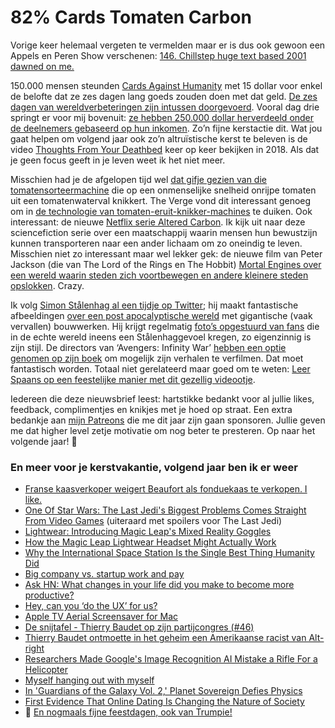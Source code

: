 # 82% Cards Tomaten Carbon
Vorige keer helemaal vergeten te vermelden maar er is dus ook gewoon een Appels en Peren Show verschenen: [146. Chillstep huge text based 2001 dawned on me.](http://appelsenperenshow.nl/aflevering/2017/12/13/146-chillstep-huge-text-based-2001-dawned-on-me)

150.000 mensen steunden [Cards Against Humanity](https://cardsagainsthumanity.com) met 15 dollar voor enkel de belofte dat ze zes dagen lang goeds zouden doen met dat geld. [De zes dagen van wereldverbeteringen zijn intussen doorgevoerd](https://www.cardsagainsthumanitysavesamerica.com/). Vooral dag drie springt er voor mij bovenuit: [ze hebben 250.000 dollar herverdeeld onder de deelnemers gebaseerd op hun inkomen](https://cardsagainsthumanityredistributesyourwealth.com/). Zo’n fijne kerstactie dit. Wat jou gaat helpen om volgend jaar ook zo’n altruïstische kerst te beleven is de video [Thoughts From Your Deathbed](https://youtu.be/N29Qd82Gbdc) keer op keer bekijken in 2018. Als dat je geen focus geeft in je leven weet ik het niet meer.

Misschien had je de afgelopen tijd wel [dat gifje gezien van die tomatensorteermachine](https://twitter.com/i/moments/930446344556351488) die op een onmenselijke snelheid onrijpe tomaten uit een tomatenwaterval knikkert. The Verge vond dit interessant genoeg om in [de technologie van tomaten-eruit-knikker-machines](https://www.theverge.com/2017/12/9/16751220/tomato-sorting-machine-fast-gif-video) te duiken. Ook interessant: de nieuwe [Netflix serie Altered Carbon](https://www.theverge.com/2017/12/10/16757358/netflix-altered-carbon-trailer-improbable-murder-science-fiction-cyberpunk-watch). Ik kijk uit naar deze sciencefiction serie over een maatschappij waarin mensen hun bewustzijn kunnen transporteren naar een ander lichaam om zo oneindig te leven. Misschien niet zo interessant maar wel lekker gek: de nieuwe film van Peter Jackson (die van The Lord of the Rings en The Hobbit) [Mortal Engines over een wereld waarin steden zich voortbewegen en andere kleinere steden opslokken](http://www.denofgeek.com/us/movies/mortal-engines/259523/mortal-engines-trailer-for-peter-jackson-sci-fi-film). Crazy. 

Ik volg [Simon Stålenhag al een tijdje op Twitter](https://twitter.com/simonstalenhag); hij maakt fantastische afbeeldingen [over een post apocalyptische wereld](https://twitter.com/simonstalenhag/status/844095874322128896) met gigantische (vaak vervallen) bouwwerken. Hij krijgt regelmatig [foto’s opgestuurd van fans](https://twitter.com/notandywalton/status/942305865721372672) die in de echte wereld ineens een Stålenhaggevoel kregen, zo eigenzinnig is zijn stijl. De directors van ‘Avengers: Infinity War’ [hebben een optie genomen op zijn boek](https://www.theverge.com/2017/12/15/16780268/russo-brothers-andy-muschietti-simon-stalenhag-the-electric-state-optioned) om mogelijk zijn verhalen te verfilmen. Dat moet fantastisch worden. Totaal niet gerelateerd maar goed om te weten: [Leer Spaans op een feestelijke manier met dit gezellig videootje](https://youtu.be/ZiNFXntWOJw).

Iedereen die deze nieuwsbrief leest: hartstikke bedankt voor al jullie likes, feedback, complimentjes en knikjes met je hoed op straat. Een extra bedankje aan [mijn Patreons](https://www.patreon.com/reinier) die me dit jaar zijn gaan sponsoren. Jullie geven me dat higher level zetje motivatie om nog beter te presteren. Op naar het volgende jaar! 🎉

### En meer voor je kerstvakantie, volgend jaar ben ik er weer

- [Franse kaasverkoper weigert Beaufort als fonduekaas te verkopen. I like.](https://twitter.com/McPBen/status/943477613754048514)
- [One Of Star Wars: The Last Jedi's Biggest Problems Comes Straight From Video Games](https://kotaku.com/one-of-star-wars-the-last-jedis-biggest-problems-comes-1821358920) (uiteraard met spoilers voor The Last Jedi)
- [Lightwear: Introducing Magic Leap's Mixed Reality Goggles](https://www.rollingstone.com/glixel/features/lightwear-introducing-magic-leaps-mixed-reality-goggles-w514479)
- [How the Magic Leap Lightwear Headset Might Actually Work](https://www.wired.com/story/magic-leap-lightwear-headset-hardware/)
- [Why the International Space Station Is the Single Best Thing Humanity Did](https://www.wired.com/story/why-the-international-space-station-is-the-single-best-thing-we-did/?mbid=nl_122017_daily_list3_p4)
- [Big company vs. startup work and pay](http://danluu.com/startup-tradeoffs/)
- [Ask HN: What changes in your life did you make to become more productive?](https://news.ycombinator.com/item?id=15484360)
- [Hey, can you ‘do the UX’ for us?](https://uxdesign.cc/hey-can-you-do-the-ux-for-us-432a38eac295)
- [Apple TV Aerial Screensaver for Mac](https://github.com/JohnCoates/Aerial)
- [De snijtafel - Thierry Baudet op zijn partijcongres (#46)](https://m.youtube.com/watch?v=6n17CD9245k&feature=youtu.be)
- [Thierry Baudet ontmoette in het geheim een Amerikaanse racist van Alt-right](https://decorrespondent.nl/7738/thierry-baudet-ontmoette-in-het-geheim-een-amerikaanse-racist-van-alt-right/111855266160-738ffc6c)
- [Researchers Made Google's Image Recognition AI Mistake a Rifle For a Helicopter](https://www.wired.com/story/researcher-fooled-a-google-ai-into-thinking-a-rifle-was-a-helicopter/)
- [Myself hanging out with myself](https://kottke.org/17/10/myself-hanging-out-with-myself)
- [In 'Guardians of the Galaxy Vol. 2,' Planet Sovereign Defies Physics](https://www.wired.com/story/in-guardians-of-the-galaxy-vol-2-planet-sovereign-defies-physics)
- [First Evidence That Online Dating Is Changing the Nature of Society](https://www.technologyreview.com/s/609091/first-evidence-that-online-dating-is-changing-the-nature-of-society/)
- 🎄 [En nogmaals fijne feestdagen, ook van Trumpie!](https://twitter.com/feministabulous/status/943860106466398208)
